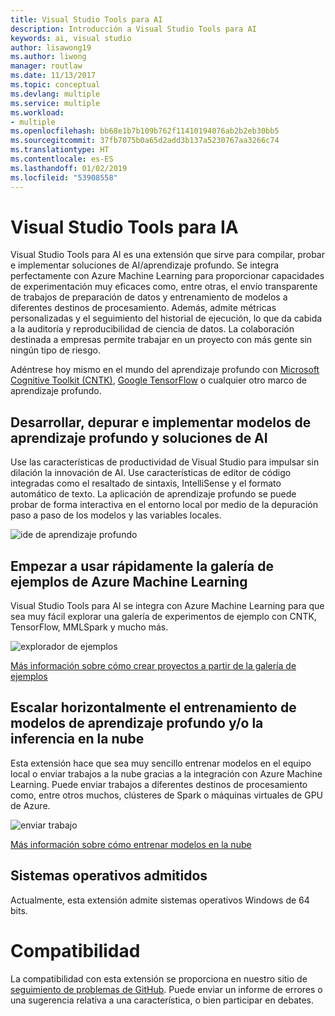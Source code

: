 ```yaml
---
title: Visual Studio Tools para AI
description: Introducción a Visual Studio Tools para AI
keywords: ai, visual studio
author: lisawong19
ms.author: liwong
manager: routlaw
ms.date: 11/13/2017
ms.topic: conceptual
ms.devlang: multiple
ms.service: multiple
ms.workload:
- multiple
ms.openlocfilehash: bb68e1b7b109b762f11410194076ab2b2eb30bb5
ms.sourcegitcommit: 37fb7075b0a65d2add3b137a5230767aa3266c74
ms.translationtype: HT
ms.contentlocale: es-ES
ms.lasthandoff: 01/02/2019
ms.locfileid: "53908558"
---
```

# <a name="visual-studio-tools-for-ai"></a>Visual Studio Tools para IA

Visual Studio Tools para AI es una extensión que sirve para compilar, probar e implementar soluciones de AI/aprendizaje profundo. Se integra perfectamente con Azure Machine Learning para proporcionar capacidades de experimentación muy eficaces como, entre otras, el envío transparente de trabajos de preparación de datos y entrenamiento de modelos a diferentes destinos de procesamiento. Además, admite métricas personalizadas y el seguimiento del historial de ejecución, lo que da cabida a la auditoría y reproducibilidad de ciencia de datos. La colaboración destinada a empresas permite trabajar en un proyecto con más gente sin ningún tipo de riesgo.

Adéntrese hoy mismo en el mundo del aprendizaje profundo con [Microsoft Cognitive Toolkit (CNTK)](http://www.microsoft.com/en-us/cognitive-toolkit), [Google TensorFlow](https://www.tensorflow.org) o cualquier otro marco de aprendizaje profundo.

## <a name="develop-debug-and-deploy-deep-learning-models-and-ai-solutions"></a>Desarrollar, depurar e implementar modelos de aprendizaje profundo y soluciones de AI
Use las características de productividad de Visual Studio para impulsar sin dilación la innovación de AI. Use características de editor de código integradas como el resaltado de sintaxis, IntelliSense y el formato automático de texto. La aplicación de aprendizaje profundo se puede probar de forma interactiva en el entorno local por medio de la depuración paso a paso de los modelos y las variables locales.

![ide de aprendizaje profundo](media/about/ide.png)

## <a name="get-started-quickly-with-the-azure-machine-learning-sample-gallery"></a>Empezar a usar rápidamente la galería de ejemplos de Azure Machine Learning
Visual Studio Tools para AI se integra con Azure Machine Learning para que sea muy fácil explorar una galería de experimentos de ejemplo con CNTK, TensorFlow, MMLSpark y mucho más.

![explorador de ejemplos](media/about/gallery.png)

[Más información sobre cómo crear proyectos a partir de la galería de ejemplos](create-project-gallery.md)

## <a name="scale-out-deep-learning-model-training-andor-inferencing-to-the-cloud"></a>Escalar horizontalmente el entrenamiento de modelos de aprendizaje profundo y/o la inferencia en la nube
Esta extensión hace que sea muy sencillo entrenar modelos en el equipo local o enviar trabajos a la nube gracias a la integración con Azure Machine Learning. Puede enviar trabajos a diferentes destinos de procesamiento como, entre otros muchos, clústeres de Spark o máquinas virtuales de GPU de Azure.

![enviar trabajo](media/about/submitjobs.png)

[Más información sobre cómo entrenar modelos en la nube](tensorflow-vm.md)

## <a name="supported-operating-systems"></a>Sistemas operativos admitidos
Actualmente, esta extensión admite sistemas operativos Windows de 64 bits.

# <a name="support"></a>Compatibilidad
La compatibilidad con esta extensión se proporciona en nuestro sitio de [seguimiento de problemas de GitHub](http://github.com/Microsoft/vs-tools-for-ai/issues). Puede enviar un informe de errores o una sugerencia relativa a una característica, o bien participar en debates.
